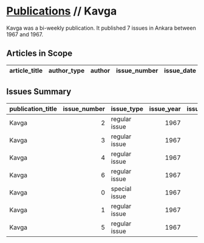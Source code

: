 # [Publications](firstlevel_publications.md) // Kavga

Kavga was a bi-weekly publication. It published 7 issues in Ankara between 1967 and 1967.

## Articles in Scope

| article_title   | author_type   | author   | issue_number   | issue_date   | pages   |
|-----------------|---------------|----------|----------------|--------------|---------|

## Issues Summary

| publication_title   |   issue_number | issue_type    |   issue_year |   issue_month |   issue_day |
|:--------------------|---------------:|:--------------|-------------:|--------------:|------------:|
| Kavga               |              2 | regular issue |         1967 |             1 |          18 |
| Kavga               |              3 | regular issue |         1967 |             1 |          25 |
| Kavga               |              4 | regular issue |         1967 |             4 |          15 |
| Kavga               |              6 | regular issue |         1967 |             5 |          16 |
| Kavga               |              0 | special issue |         1967 |           nan |         nan |
| Kavga               |              1 | regular issue |         1967 |           nan |         nan |
| Kavga               |              5 | regular issue |         1967 |           nan |         nan |